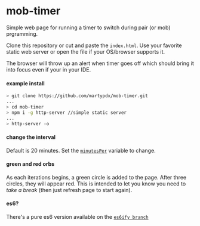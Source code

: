 # mob-timer

Simple web page for running a timer to switch during pair (or mob) prgramming.

Clone this repository or cut and paste the `index.html`. Use your favorite 
static web server or open the file if your OS/browser supports it.

The browser will throw up an alert when timer goes off which should bring it into focus
even if your in your IDE.

#### example install

```sh
> git clone https://github.com/martypdx/mob-timer.git
...
> cd mob-timer
> npm i -g http-server //simple static server
...
> http-server -o
```

#### change the interval

Default is 20 minutes. Set the [`minutesPer`](https://github.com/martypdx/mob-timer/blob/master/index.html#L43) 
variable to change.

#### green and red orbs

As each iterations begins, a green circle is added to the page. After three circles, they will appear red. 
This is intended to let you know you need to _take a break_ (then just refresh page to start again).

#### es6?

There's a pure es6 version available on the [`es6ify branch`](https://github.com/martypdx/mob-timer/blob/es6ify/index.html)
